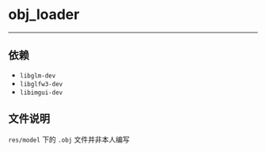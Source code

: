 # obj\_loader

---

## 依赖

+ `libglm-dev`
+ `libglfw3-dev`
+ `libimgui-dev`

## 文件说明

`res/model` 下的 `.obj` 文件并非本人编写